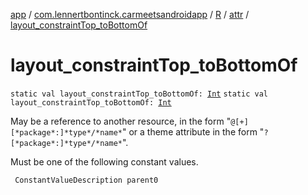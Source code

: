 [app](../../../index.md) / [com.lennertbontinck.carmeetsandroidapp](../../index.md) / [R](../index.md) / [attr](index.md) / [layout_constraintTop_toBottomOf](./layout_constraint-top_to-bottom-of.md)

# layout_constraintTop_toBottomOf

`static val layout_constraintTop_toBottomOf: `[`Int`](https://kotlinlang.org/api/latest/jvm/stdlib/kotlin/-int/index.html)
`static val layout_constraintTop_toBottomOf: `[`Int`](https://kotlinlang.org/api/latest/jvm/stdlib/kotlin/-int/index.html)

May be a reference to another resource, in the form "`@[+][*package*:]*type*/*name*`" or a theme attribute in the form "`?[*package*:]*type*/*name*`".

Must be one of the following constant values.

     ConstantValueDescription parent0

